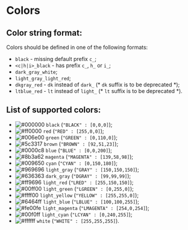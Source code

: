 # Colors

## Color string format:

Colors should be defined in one of the following formats:

- `black` - missing default prefix `c_`;
- `<c|h|i>_black` - has prefix `c_`, `h_` or `i_`;
- `dark_gray_white`;
- `light_gray_light_red`;
- `dkgray_red` - `dk` instead of `dark_` (* `dk` suffix is to be deprecated *);
- `ltblue_red` - `lt` instead of `light_` (* `lt` suffix is to be deprecated *).

## List of supported colors:

- ![#000000](https://placehold.it/20/000000/000000?text=+) `black` (`"BLACK" : [0,0,0]`);
- ![#ff0000](https://placehold.it/20/ff0000/000000?text=+) `red` (`"RED" : [255,0,0]`);
- ![#006e00](https://placehold.it/20/006e00/000000?text=+) `green` (`"GREEN" : [0,110,0]`);
- ![#5c3317](https://placehold.it/20/5c3317/000000?text=+) `brown` (`"BROWN" : [92,51,23]`);
- ![#0000c8](https://placehold.it/20/0000c8/000000?text=+) `blue` (`"BLUE" : [0,0,200]`);
- ![#8b3a62](https://placehold.it/20/8b3a62/000000?text=+) `magenta` (`"MAGENTA" : [139,58,98]`);
- ![#009650](https://placehold.it/20/009650/000000?text=+) `cyan` (`"CYAN" : [0,150,180]`);
- ![#969696](https://placehold.it/20/969696/000000?text=+) `light_gray` (`"GRAY" : [150,150,150]`);
- ![#636363](https://placehold.it/20/636363/000000?text=+) `dark_gray` (`"DGRAY" : [99,99,99]`);
- ![#ff9696](https://placehold.it/20/ff9696/000000?text=+) `light_red` (`"LRED" : [255,150,150]`);
- ![#00ff00](https://placehold.it/20/00ff00/000000?text=+) `light_green` (`"LGREEN" : [0,255,0]`);
- ![#ffff00](https://placehold.it/20/ffff00/000000?text=+) `light_yellow` (`"YELLOW" : [255,255,0]`);
- ![#6464ff](https://placehold.it/20/6464ff/000000?text=+) `light_blue` (`"LBLUE" : [100,100,255]`);
- ![#fe00fe](https://placehold.it/20/fe00fe/000000?text=+) `light_magenta` (`"LMAGENTA" : [254,0,254]`);
- ![#00f0ff](https://placehold.it/20/00f0ff/000000?text=+) `light_cyan` (`"LCYAN" : [0,240,255]`);
- ![#ffffff](https://placehold.it/20/ffffff/000000?text=+) `white` (`"WHITE" : [255,255,255]`).
